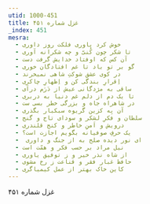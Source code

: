 ```yaml
---
utid: 1000-451
title: غزل شماره ۴۵۱
_index: 451
mesra:
  - خوش کرد یاوری فلکت روز داوری
  - تا شکر چون کُنیّ و چه شکرانه آوری
  - آن کس که اوفتاد خدایش گرفت دست
  - گو بر تو باد تا غم افتادگان خوری
  - در کوی عشق شوکتِ شاهی نمیخرند
  - اِقرارِ بندگی کن و اِظهارِ چاکری
  - ساقی به مژدگانی عیش از دَرَم درآی
  - تا یک دم از دلم غم دنیا به دربری
  - در شاهراه جاه و بزرگی خطر بسی ست
  - آن بِه کزین گریوه سبکبار بگذری
  - سلطان و فکرِ لشکر و سودای تاج و گنج
  - درویش و اَمنِ خاطر و کنج قلندری
  - یک حرفِ صوفیانه بگویم اجازت است؟
  - ‌ ای نور دیده صلح به از جنگ و داوری
  - نیل مراد بر حسب فکر و همّت است
  - از شاه نذر خیر و ز توفیق یاوری
  - حافظ غبار فقر و قناعت ز رخ مشوی
  - کاین خاک بهتر از عمل کیمیاگری
---
```

غزل شماره ۴۵۱
